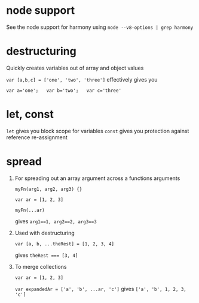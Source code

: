
# node support
See the node support for harmony using `node --v8-options | grep harmony`

# destructuring
Quickly creates variables out of array and object values

`var [a,b,c] = ['one', 'two', 'three']` effectively gives you

`var a='one';   var b='two';   var c='three'`

# let, const
`let` gives you block scope for variables
`const` gives you protection against reference re-assignment

# spread
1. For spreading out an array argument across a functions arguments

    `myFn(arg1, arg2, arg3) {}`
 
    `var ar = [1, 2, 3]`
    
    `myFn(...ar)`
    
    gives `arg1==1, arg2==2, arg3==3`

1. Used with destructuring

    `var [a, b, ...theRest] = [1, 2, 3, 4]`

    gives `theRest === [3, 4]`

1. To merge collections

    `var ar = [1, 2, 3]`
    
    `var expandedAr = ['a', 'b', ...ar, 'c']` gives `['a', 'b', 1, 2, 3, 'c']`
